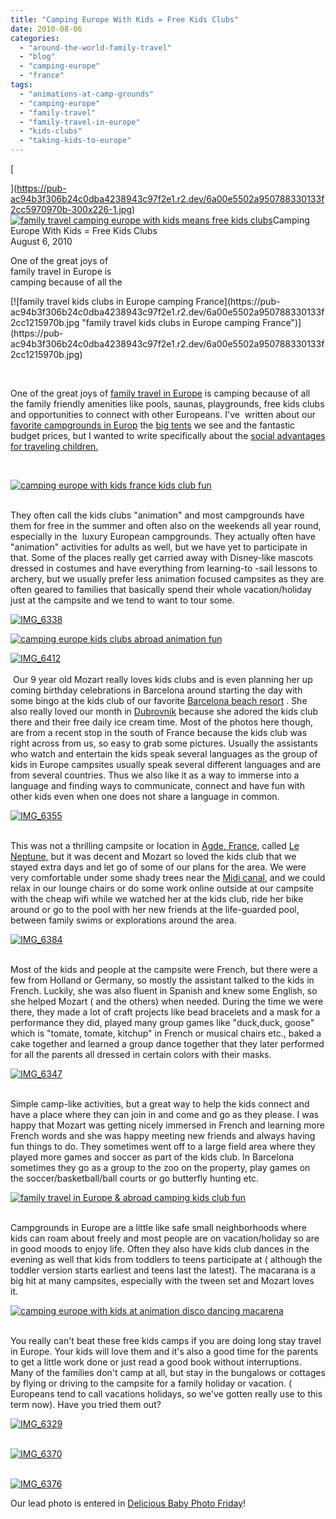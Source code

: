```yaml
---
title: "Camping Europe With Kids = Free Kids Clubs"
date: 2010-08-06
categories: 
  - "around-the-world-family-travel"
  - "blog"
  - "camping-europe"
  - "france"
tags: 
  - "animations-at-camp-grounds"
  - "camping-europe"
  - "family-travel"
  - "family-travel-in-europe"
  - "kids-clubs"
  - "taking-kids-to-europe"
---
```


[](https://pub-ac94b3f306b24c0dba4238943c97f2e1.r2.dev/6a00e5502a950788330133f2cc5970970b-300x226-1.jpg)[](https://pub-ac94b3f306b24c0dba4238943c97f2e1.r2.dev/6a00e5502a950788330133f2cc5970970b-300x226-1.jpg)[](https://pub-ac94b3f306b24c0dba4238943c97f2e1.r2.dev/6a00e5502a950788330133f2cc5970970b-300x226-1.jpg)[  
  
](https://pub-ac94b3f306b24c0dba4238943c97f2e1.r2.dev/6a00e5502a950788330133f2cc5970970b-300x226-1.jpg)[![family travel camping europe with kids means free kids clubs](https://pub-ac94b3f306b24c0dba4238943c97f2e1.r2.dev/6a00e5502a950788330133f2cc06bf970b-scaled-1.jpg "family travel camping europe with kids means free kids clubs")](https://pub-ac94b3f306b24c0dba4238943c97f2e1.r2.dev/6a00e5502a950788330133f2cc06bf970b-scaled-1.jpg)Camping Europe With Kids = Free Kids Clubs  
August 6, 2010

One of the great joys of  
family travel in Europe is  
camping because of all the 

  

<!--more--> [![family travel kids clubs in Europe camping France](https://pub-ac94b3f306b24c0dba4238943c97f2e1.r2.dev/6a00e5502a950788330133f2cc1215970b.jpg "family travel kids clubs in Europe camping France")](https://pub-ac94b3f306b24c0dba4238943c97f2e1.r2.dev/6a00e5502a950788330133f2cc1215970b.jpg)  
 

One of the great joys of [family travel in Europe](http://soultravelers3new.local/2009/04/how-to-travel-the-world-as-a-digital-nomad-family.html#tp) is camping because of all the family friendly amenities like pools, saunas, playgrounds, free kids clubs and opportunities to connect with other Europeans. I've  written about our [favorite campgrounds in Europ](http://soultravelers3new.local/2010/05/camping-europe-in-a-motorhome-rv-5-best-sites-roadtrip-europe-family-travel-budget-best-price.html) the [big tents](http://soultravelers3new.local/2010/06/big-tent-camping-in-europe-glamping-european-style-frugal-minimalist-luxury-backpacking-flashpacking.html) we see and the fantastic budget prices, but I wanted to write specifically about the [social advantages for traveling children.  
](http://soultravelers3new.local/2010/05/globe-trotting-location-independent-kids-friends-perpetual-travelers-tck-long-term-family-travel-.html)

[  
](http://soultravelers3new.local/2010/05/globe-trotting-location-independent-kids-friends-perpetual-travelers-tck-long-term-family-travel-.html)

[![camping europe with kids france kids club fun](https://pub-ac94b3f306b24c0dba4238943c97f2e1.r2.dev/6a00e5502a95078833013485efa2ba970c.jpg "camping europe with kids france kids club fun")](https://pub-ac94b3f306b24c0dba4238943c97f2e1.r2.dev/6a00e5502a95078833013485efa2ba970c.jpg)  
 

They often call the kids clubs "animation" and most campgrounds have them for free in the summer and often also on the weekends all year round, especially in the  luxury European campgrounds. They actually often have "animation" activities for adults as well, but we have yet to participate in that. Some of the places really get carried away with Disney-like mascots dressed in costumes and have everything from learning-to -sail lessons to archery, but we usually prefer less animation focused campsites as they are often geared to families that basically spend their whole vacation/holiday just at the campsite and we tend to want to tour some.   

[![IMG_6338](https://pub-ac94b3f306b24c0dba4238943c97f2e1.r2.dev/6a00e5502a95078833013485efa3ca970c.jpg)](https://pub-ac94b3f306b24c0dba4238943c97f2e1.r2.dev/6a00e5502a95078833013485efa3ca970c.jpg)

[![camping europe kids clubs abroad animation fun](https://pub-ac94b3f306b24c0dba4238943c97f2e1.r2.dev/6a00e5502a95078833013485effafa970c.jpg "camping europe kids clubs abroad animation fun")](https://pub-ac94b3f306b24c0dba4238943c97f2e1.r2.dev/6a00e5502a95078833013485effafa970c.jpg)

[![IMG_6412](https://pub-ac94b3f306b24c0dba4238943c97f2e1.r2.dev/6a00e5502a950788330133f2cc749a970b.jpg)](https://pub-ac94b3f306b24c0dba4238943c97f2e1.r2.dev/6a00e5502a950788330133f2cc749a970b.jpg)  
   
 Our 9 year old Mozart really loves kids clubs and is even planning her up coming birthday celebrations in Barcelona around starting the day with some bingo at the kids club of our favorite [Barcelona beach resort](http://soultravelers3new.local/2007/05/barcelona-beach.html#tp) . She also really loved our month in [Dubrovnik](http://soultravelers3new.local/2007/08/heavenly-holida.html#tp) because she adored the kids club there and their free daily ice cream time. Most of the photos here though, are from a recent stop in the south of France because the kids club was right across from us, so easy to grab some pictures. Usually the assistants who watch and entertain the kids speak several languages as the group of kids in Europe campsites usually speak several different languages and are from several countries. Thus we also like it as a way to immerse into a language and finding ways to communicate, connect and have fun with other kids even when one does not share a language in common.

[![IMG_6355](https://pub-ac94b3f306b24c0dba4238943c97f2e1.r2.dev/6a00e5502a950788330133f2cc1f55970b.jpg)](https://pub-ac94b3f306b24c0dba4238943c97f2e1.r2.dev/6a00e5502a950788330133f2cc1f55970b.jpg)  
 

This was not a thrilling campsite or location in [Agde, France](http://en.wikipedia.org/wiki/Agde), called [Le Neptune,](http://www.campingleneptune.com/) but it was decent and Mozart so loved the kids club that we stayed extra days and let go of some of our plans for the area. We were very comfortable under some shady trees near the [Midi canal](http://en.wikipedia.org/wiki/Canal_du_Midi), and we could relax in our lounge chairs or do some work online outside at our campsite with the cheap wifi while we watched her at the kids club, ride her bike around or go to the pool with her new friends at the life-guarded pool, between family swims or explorations around the area.  

  

[![IMG_6384](https://pub-ac94b3f306b24c0dba4238943c97f2e1.r2.dev/6a00e5502a950788330133f2cc394a970b-scaled.jpg)](https://pub-ac94b3f306b24c0dba4238943c97f2e1.r2.dev/6a00e5502a950788330133f2cc394a970b-scaled.jpg)  
 

Most of the kids and people at the campsite were French, but there were a few from Holland or Germany, so mostly the assistant talked to the kids in French. Luckily, she was also fluent in Spanish and knew some English, so she helped Mozart ( and the others) when needed. During the time we were there, they made a lot of craft projects like bead bracelets and a mask for a performance they did, played many group games like "duck,duck, goose" which is "tomate, tomate, kitchup" in French or musical chairs etc., baked a cake together and learned a group dance together that they later performed for all the parents all dressed in certain colors with their masks.

[![IMG_6347](https://pub-ac94b3f306b24c0dba4238943c97f2e1.r2.dev/6a00e5502a950788330133f2cc5215970b.jpg)](http://soultravelers3new.local/wp-content/uploads/wp-content/uploads/2025/09/6a00e5502a950788330133f2cc5215970b-150x150.jpg)  
 

Simple camp-like activities, but a great way to help the kids connect and have a place where they can join in and come and go as they please. I was happy that Mozart was getting nicely immersed in French and learning more French words and she was happy meeting new friends and always having fun things to do. They sometimes went off to a large field area where they played more games and soccer as part of the kids club. In Barcelona sometimes they go as a group to the zoo on the property, play games on the soccer/basketball/ball courts or go butterfly hunting etc. 

[![family travel in Europe & abroad camping kids club fun](https://pub-ac94b3f306b24c0dba4238943c97f2e1.r2.dev/6a00e5502a95078833013485efe7fa970c.jpg "family travel in Europe & abroad camping kids club fun")](https://pub-ac94b3f306b24c0dba4238943c97f2e1.r2.dev/6a00e5502a95078833013485efe7fa970c.jpg)  
 

Campgrounds in Europe are a little like safe small neighborhoods where kids can roam about freely and most people are on vacation/holiday so are in good moods to enjoy life. Often they also have kids club dances in the evening as well that kids from toddlers to teens participate at ( although the toddler version starts earliest and teens last the latest). The macarana is a big hit at many campsites, especially with the tween set and Mozart loves it. 

[![camping europe with kids at animation disco dancing macarena](https://pub-ac94b3f306b24c0dba4238943c97f2e1.r2.dev/6a00e5502a950788330133f2cc5970970b.jpg "camping europe with kids at animation disco dancing macarena")](https://pub-ac94b3f306b24c0dba4238943c97f2e1.r2.dev/6a00e5502a950788330133f2cc5970970b.jpg)  
 

You really can't beat these free kids camps if you are doing long stay travel in Europe. Your kids will love them and it's also a good time for the parents to get a little work done or just read a good book without interruptions. Many of the families don't camp at all, but stay in the bungalows or cottages by flying or driving to the campsite for a family holiday or vacation. ( Europeans tend to call vacations holidays, so we've gotten really use to this term now). Have you tried them out? 

[![IMG_6329](https://pub-ac94b3f306b24c0dba4238943c97f2e1.r2.dev/6a00e5502a95078833013485f01013970c.jpg)](http://soultravelers3new.local/wp-content/uploads/wp-content/uploads/2025/09/6a00e5502a95078833013485f01013970c-300x255.jpg)  
 

[![IMG_6370](https://pub-ac94b3f306b24c0dba4238943c97f2e1.r2.dev/6a00e5502a950788330133f2cc654b970b.jpg)](https://pub-ac94b3f306b24c0dba4238943c97f2e1.r2.dev/6a00e5502a950788330133f2cc654b970b.jpg)  
 

[![IMG_6376](https://pub-ac94b3f306b24c0dba4238943c97f2e1.r2.dev/6a00e5502a950788330133f2cc80e2970b.jpg)](https://pub-ac94b3f306b24c0dba4238943c97f2e1.r2.dev/6a00e5502a950788330133f2cc80e2970b.jpg) 

Our lead photo is entered in [Delicious Baby Photo Friday](http://www.deliciousbaby.com/)!

